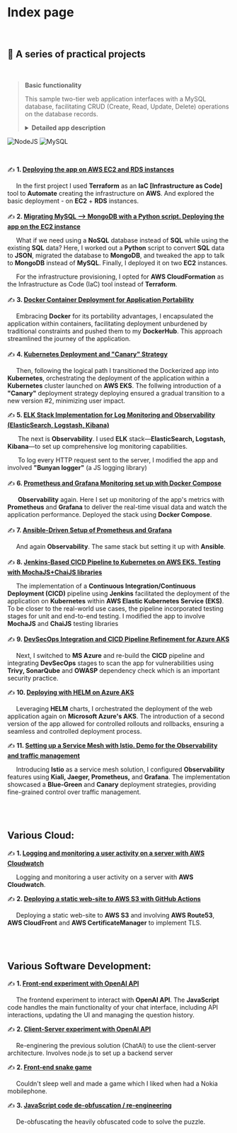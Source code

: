 # Index page

<br>

## 🚀 A series of practical projects    

<br>

> **Basic functionality**
>
> This sample two-tier web application interfaces with a MySQL database, facilitating CRUD (Create, Read, Update, Delete) operations on the database records.
>
> **<details markdown=1><summary markdown="span">Detailed app description</summary>**
>
> ## Summary
>
> The app sets up a web server for a supplier management system. It allows viewing, adding, updating, and deleting suppliers. 
> 
> #### **Dependencies and Modules**:
>   - **express**: The framework that allows us to set up and run a web server.
>   - **body-parser**: A tool that lets the server read and understand data sent in requests.
>   - **cors**: Ensures the server can communicate with different web addresses or domains.
>   - **mustache-express**: A template engine, letting the server display dynamic web pages using the Mustache format.
>   - **serve-favicon**: Provides the small icon seen on browser tabs for the website.
>   - **Custom Modules**: 
>     - `supplier.controller`: Handles the logic for managing suppliers like fetching, adding, or updating their details.
>     - `config.js`: Keeps the server's settings for connectind to the MySQL database.
>
> #### **Configuration**:
>   - The server starts on a port taken from a setting (like an environment variable) or uses `3000` as a default.
>
> #### **Middleware**:
>   - It's equipped to understand data in JSON format or when it's URL-encoded.
>   - It can chat with web pages hosted elsewhere, thanks to CORS.
>   - Mustache is the chosen format for web pages, with templates stored in a folder named `views`.
>   - There's a public storage (`public`) for things like images or stylesheets, accessible by anyone visiting the site.
>   - The site's tiny browser tab icon is fetched using `serve-favicon`.
>
> #### **Routes (Webpage Endpoints)**:
>   - **Home**: `GET /`: Serves the home page.
>   - **Supplier Operations**: 
>     - `GET /suppliers/`: Fetches and displays all suppliers.
>     - `GET /supplier-add`: Serves a page to add a new supplier.
>     - `POST /supplier-add`: Receives data to add a new supplier.
>     - `GET /supplier-update/:id`: Serves a page to update details of a supplier using its ID.
>     - `POST /supplier-update`: Receives updated data of a supplier.
>     - `POST /supplier-remove/:id`: Removes a supplier using its ID.
>
> #### **Starting Up**:
>   - The server comes to life, starts listening for visits, and announces its awakening with a log message.
>
> #### **Some filosophy I wrote when couldn't fell asleep**:
> I prefer learning through hands-on experience rather than just copying numerously-copied tutorials. I like to dive deep into the details understanding how and why things work, comprehending the specifics, and tackling arising challenges head-on. I also niticed that describing in writing of what you've learned helps you structure and remember stuff even better and re-produce easily when needed.
> <br>
> 
> Such approaches obviously take more time, that's why my portfolio is not that extensive. But I believe, following this path, what you've learned stays with you forever.
> 
> This inspired me to launch a series where I took a sample NodeJS web application, thoroughly grasped its workings, and experimented with diverse DevOps and Cloud technologies. The initial design of the app is not mine. I just took the > sample one and modified it slightly.
> <br>
> 
> I began with basic steps, such as simply deploying the application on servers, and then progressively advanced, delving into more complex aspects while exploring current DevOps and Cloud concepts.
> 
> <br><br>
> 
> 
> <p align="center">
>     <img width="500" src="https://github.com/otam-mato/projects_landing_page/assets/113034133/2f4f43e4-583a-440e-b3c1-3f38674417a9">
> </p>
> <p align="center">
>     <img width="500" src="https://github.com/otam-mato/projects_landing_page/assets/113034133/70b881af-a7af-4bb1-a431-2aa23e8905da">
> </p>
> 
> </details>

![NodeJS](https://img.shields.io/badge/node.js-6DA55F?style=for-the-badge&logo=node.js&logoColor=white) 
![MySQL](https://img.shields.io/badge/MySQL-00000F?style=for-the-badge&logo=mysql&logoColor=white)

<br>

✍️ **1. [Deploying the app on AWS EC2 and RDS instances](https://github.com/otam-mato/nodejs_mysql_web_app_terraform)** <br>

&nbsp;&nbsp;&nbsp;&nbsp; In the first project I used **Terraform** as an **IaC [Infrastructure as Code]** tool to **Automate** creating the infrastructure on **AWS**. And explored the basic deployment - on **EC2** + **RDS** instances.
 <br><br>
✍️ **2. [Migrating MySQL --> MongoDB with a Python script. Deploying the app on the EC2 instance](https://github.com/otam-mato/nodejs_mongodb_web_app_awscloudformation)** <br>

&nbsp;&nbsp;&nbsp;&nbsp;&nbsp;What if we need using a **NoSQL** database instead of **SQL** while using the existing **SQL** data? Here, I worked out a **Python** script to convert **SQL** data to **JSON**, migrated the database to **MongoDB**, and tweaked the app to talk to **MongoDB** instead of **MySQL**. Finally, I deployed it on two **EC2** instances.

&nbsp;&nbsp;&nbsp;&nbsp;&nbsp;For the infrastructure provisioning, I opted for **AWS CloudFormation** as the Infrastructure as Code (IaC) tool instead of **Terraform**.<br><br>
✍️ **3. [Docker Container Deployment for Application Portability](https://github.com/otam-mato/nodejs_mysql_web_app_docker)**<br>

&nbsp;&nbsp;&nbsp;&nbsp;&nbsp;Embracing **Docker** for its portability advantages, I encapsulated the application within containers, facilitating deployment unburdened by traditional constraints and pushed them to my **DockerHub**. This approach streamlined the journey of the application.<br><br>
✍️ **4. [Kubernetes Deployment and "Canary" Strategy](https://github.com/otam-mato/nodejs_mysql_web_app_kubernetes)**<br>

&nbsp;&nbsp;&nbsp;&nbsp;&nbsp;Then, following the logical path I transitioned the Dockerized app into **Kubernetes**, orchestrating the deployment of the application within a **Kubernetes** cluster launched on **AWS EKS**. The follwing introduction of a **"Canary"** deployment strategy deploying ensured a gradual transition to a new version #2, minimizing user impact.

✍️ **5. [ELK Stack Implementation for Log Monitoring and Observability (ElasticSearch, Logstash, Kibana)](https://github.com/otam-mato/nodejs_mysql_web_app_elk)**<br>

&nbsp;&nbsp;&nbsp;&nbsp;&nbsp; The next is **Observability**. I used **ELK** stack—**ElasticSearch, Logstash, Kibana**—to set up comprehensive log monitoring capabilities.

&nbsp;&nbsp;&nbsp;&nbsp;&nbsp; To log every HTTP request sent to the server, I modified the app and involved **"Bunyan logger"** (a JS logging library) <br><br>
✍️ **6. [Prometheus and Grafana Monitoring set up with Docker Compose](https://github.com/otam-mato/nodejs_mysql_web_app_prometheus_grafana)**<br>

&nbsp;&nbsp;&nbsp;&nbsp;&nbsp; **Observability** again. Here I set up monitoring of the app's metrics with **Prometheus** and **Grafana** to deliver the real-time visual data and watch the application performance. Deployed the stack using **Docker Compose**.<br><br>
✍️ **7. [Ansible-Driven Setup of Prometheus and Grafana](https://github.com/otam-mato/nodejs_mysql_web_app_prometheus_grafana_ansible)**<br>

&nbsp;&nbsp;&nbsp;&nbsp;&nbsp;And again **Observability**. The same stack but setting it up with **Ansible**.<br><br>
✍️ **8. [Jenkins-Based CICD Pipeline to Kubernetes on AWS EKS. Testing with MochaJS+ChaiJS libraries](https://github.com/otam-mato/nodejs_mysql_web_app_jenkins_AWS)**<br>

&nbsp;&nbsp;&nbsp;&nbsp;&nbsp;The implementation of a **Continuous Integration/Continuous Deployment (CICD)** pipeline using **Jenkins** facilitated the deployment of the application on **Kubernetes** within **AWS Elastic Kubernetes Service (EKS)**. To be closer to the real-world use cases, the pipeline incorporated testing stages for unit and end-to-end testing. I modified the app to involve **MochaJS** and **ChaiJS** testing libraries<br><br>
✍️ **9. [DevSecOps Integration and CICD Pipeline Refinement for Azure AKS](https://github.com/otam-mato/nodejs_mysql_web_app_jenkins_azure_devsecops)**<br>

&nbsp;&nbsp;&nbsp;&nbsp;&nbsp;Next, I switched to **MS Azure** and re-build the **CICD** pipeline and integrating **DevSecOps** stages to scan the app for vulnerabilities using **Trivy, SonarQube** and **OWASP** dependency check which is an important security practice.<br>

✍️ **10. [Deploying with HELM on Azure AKS](https://github.com/otam-mato/nodejs_mysql_web_app_helm_azure_aks_deployment)**<br>

&nbsp;&nbsp;&nbsp;&nbsp;&nbsp;Leveraging **HELM** charts, I orchestrated the deployment of the web application again on **Microsoft Azure's AKS**. The introduction of a second version of the app allowed for controlled rollouts and rollbacks, ensuring a seamless and controlled deployment process.


✍️ **11. [Setting up a Service Mesh with Istio. Demo for the Observability and traffic management](https://github.com/otam-mato/istio_nodejsapp_demo.git)**<br>

&nbsp;&nbsp;&nbsp;&nbsp;&nbsp;Introducing **Istio** as a service mesh solution, I configured **Observability** features using **Kiali, Jaeger, Prometheus,** and **Grafana**. The implementation showcased a **Blue-Green** and **Canary** deployment strategies, providing fine-grained control over traffic management.

<br><br>

## Various Cloud:

✍️ **1. [Logging and monitoring a user activity on a server with AWS Cloudwatch](https://github.com/otam-mato/AWS_CloudWatch_logging_and_monitoring.git)**<br>

&nbsp;&nbsp;&nbsp;&nbsp;&nbsp;Logging and monitoring a user activity on a server with **AWS Cloudwatch**.

✍️ **2. [Deploying a static web-site to AWS S3 with GitHub Actions](https://github.com/otam-mato/otam-mato.github.io.git)**<br>

&nbsp;&nbsp;&nbsp;&nbsp;&nbsp;Deploying a static web-site to **AWS S3** and involving **AWS Route53**, **AWS CloudFront** and **AWS CertificateManager** to implement TLS.


<br><br>

## Various Software Development:

✍️ **1. [Front-end experiment with OpenAI API](https://github.com/otam-mato/ChatAI_frontend_app.git)**<br>

&nbsp;&nbsp;&nbsp;&nbsp;&nbsp;The frontend experiment to interact with **OpenAI API**. The **JavaScript** code handles the main functionality of your chat interface, including API interactions, updating the UI and managing the question history.

✍️ **2. [Client-Server experiment with OpenAI API](https://github.com/otam-mato/ChatAI_client-server_app.git)**<br>

&nbsp;&nbsp;&nbsp;&nbsp;&nbsp;Re-enginering the previous solution (ChatAI) to use the client-server architecture. Involves node.js to set up a backend server<br>

✍️ **2. [Front-end snake game](https://github.com/otam-mato/snake_game.git)**<br>

&nbsp;&nbsp;&nbsp;&nbsp;&nbsp;Couldn't sleep well and made a game which I liked when had a Nokia mobilephone.

✍️ **3. [JavaScript code de-obfuscation / re-engineering](https://github.com/otam-mato/JavaScript_de-obfuscation_re-engineering.git)**<br>

&nbsp;&nbsp;&nbsp;&nbsp;&nbsp;De-obfuscating the heavily obfuscated code to solve the puzzle.
